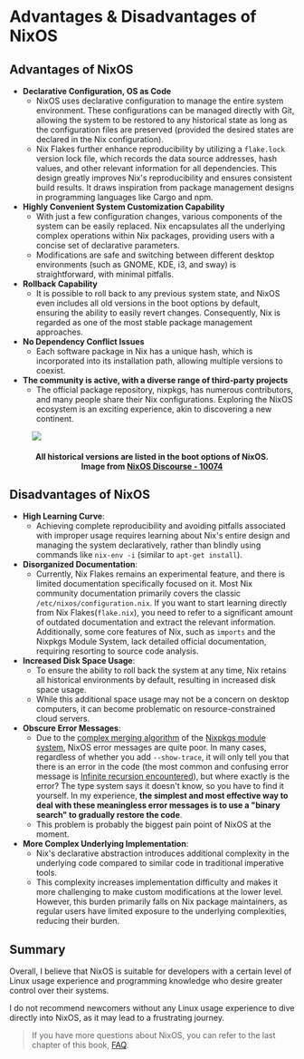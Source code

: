 # Advantages & Disadvantages of NixOS

## Advantages of NixOS

- **Declarative Configuration, OS as Code**
  - NixOS uses declarative configuration to manage the entire system environment. These configurations can be managed directly with Git, allowing the system to be restored to any historical state as long as the configuration files are preserved (provided the desired states are declared in the Nix configuration).
  - Nix Flakes further enhance reproducibility by utilizing a `flake.lock` version lock file, which records the data source addresses, hash values, and other relevant information for all dependencies. This design greatly improves Nix's reproducibility and ensures consistent build results. It draws inspiration from package management designs in programming languages like Cargo and npm.
- **Highly Convenient System Customization Capability**
  - With just a few configuration changes, various components of the system can be easily replaced. Nix encapsulates all the underlying complex operations within Nix packages, providing users with a concise set of declarative parameters.
  - Modifications are safe and switching between different desktop environments (such as GNOME, KDE, i3, and sway) is straightforward, with minimal pitfalls.
- **Rollback Capability**
  - It is possible to roll back to any previous system state, and NixOS even includes all old versions in the boot options by default, ensuring the ability to easily revert changes. Consequently, Nix is regarded as one of the most stable package management approaches.
- **No Dependency Conflict Issues**
  - Each software package in Nix has a unique hash, which is incorporated into its installation path, allowing multiple versions to coexist.
- **The community is active, with a diverse range of third-party projects**
  - The official package repository, nixpkgs, has numerous contributors, and many people share their Nix configurations. Exploring the NixOS ecosystem is an exciting experience, akin to discovering a new continent.

<figure>
  <img src="/nixos-bootloader.avif">
  <figcaption>
    <h4 align="center">
      All historical versions are listed in the boot options of NixOS. <br>
      Image from
      <a href="https://discourse.nixos.org/t/how-to-make-uefis-grub2-menu-the-same-as-bioss-one/10074" target="_blank" rel="noopener noreferrer">
        NixOS Discourse - 10074
      </a>
    </h4>
  </figcaption>
</figure>

## Disadvantages of NixOS

- **High Learning Curve**:
  - Achieving complete reproducibility and avoiding pitfalls associated with improper usage requires learning about Nix's entire design and managing the system declaratively, rather than blindly using commands like `nix-env -i` (similar to `apt-get install`).
- **Disorganized Documentation**:
  - Currently, Nix Flakes remains an experimental feature, and there is limited documentation specifically focused on it. Most Nix community documentation primarily covers the classic `/etc/nixos/configuration.nix`. If you want to start learning directly from Nix Flakes(`flake.nix`), you need to refer to a significant amount of outdated documentation and extract the relevant information. Additionally, some core features of Nix, such as `imports` and the Nixpkgs Module System, lack detailed official documentation, requiring resorting to source code analysis.
- **Increased Disk Space Usage**:
  - To ensure the ability to roll back the system at any time, Nix retains all historical environments by default, resulting in increased disk space usage.
  - While this additional space usage may not be a concern on desktop computers, it can become problematic on resource-constrained cloud servers.
- **Obscure Error Messages**:
  - Due to the [complex merging algorithm](https://discourse.nixos.org/t/best-resources-for-learning-about-the-nixos-module-system/1177/4) of the [Nixpkgs module system](../other-usage-of-flakes/module-system.md), NixOS error messages are quite poor. In many cases, regardless of whether you add `--show-trace`, it will only tell you that there is an error in the code (the most common and confusing error message is [Infinite recursion encountered](https://discourse.nixos.org/t/infinite-recursion-encountered-by-making-module-configurable/23508/2)), but where exactly is the error? The type system says it doesn't know, so you have to find it yourself. In my experience, **the simplest and most effective way to deal with these meaningless error messages is to use a "binary search" to gradually restore the code**.
  - This problem is probably the biggest pain point of NixOS at the moment.
- **More Complex Underlying Implementation**:
  - Nix's declarative abstraction introduces additional complexity in the underlying code compared to similar code in traditional imperative tools.
  - This complexity increases implementation difficulty and makes it more challenging to make custom modifications at the lower level. However, this burden primarily falls on Nix package maintainers, as regular users have limited exposure to the underlying complexities, reducing their burden.

## Summary

Overall, I believe that NixOS is suitable for developers with a certain level of Linux usage experience and programming knowledge who desire greater control over their systems.

I do not recommend newcomers without any Linux usage experience to dive directly into NixOS, as it may lead to a frustrating journey.

> If you have more questions about NixOS, you can refer to the last chapter of this book, [FAQ](../faq/).
